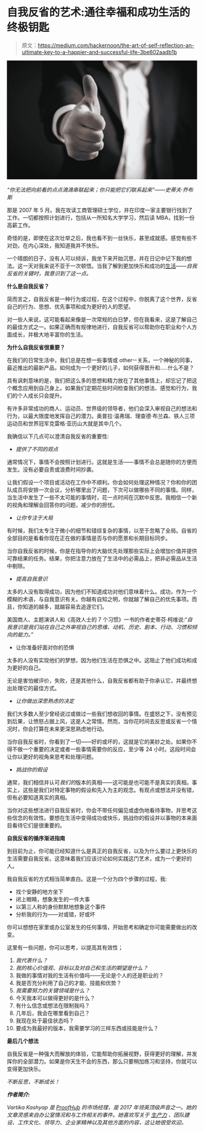 # 自我反省的艺术:通往幸福和成功生活的终极钥匙

> 原文：<https://medium.com/hackernoon/the-art-of-self-reflection-an-ultimate-key-to-a-happier-and-successful-life-3be602aadb1b>

![](img/cf88c68ba59a674f719f9a774dd11bcb.png)

*“你无法把向前看的点点滴滴串联起来；你只能把它们联系起来”——史蒂夫·乔布斯*

那是 2007 年 5 月。我在攻读工商管理硕士学位，并在印度一家主要银行找到了工作。一切都按照计划进行，包括从一所知名大学学习，然后读 MBA，找到一份高薪工作。

奇怪的是，即使在这次壮举之后，我也看不到一丝快乐，甚至成就感。感觉有些不对劲，在内心深处，我知道我并不快乐。

一个晴朗的日子，没有人可以倾诉，我坐下来开始沉思，并在日记中记下我的想法。这一天对我来说不亚于一次顿悟。当我了解到更加快乐和成功的[生活](https://hackernoon.com/tagged/life)——*自我反省的关键时，我意识到了这一点。*

**什么是自我反省？**

简而言之，自我反省是一种行为或过程，在这个过程中，你脱离了这个世界，反省自己的行为、思想、优先事项和成为更好的人的愿望。

对一些人来说，这可能看起来像是一次常规的白日梦，但在我看来，这是了解自己的最佳方式之一。如果正确而有规律地进行，自我反省可以帮助你在职业和个人方面成长，并极大地丰富你的生活。

**为什么自我反省很重要？**

在我们的日常生活中，我们总是在想一些事情或 otherㅡ关系，一个神秘的同事，最近推出的最新产品，如何成为一个更好的儿子，如何获得晋升和…..什么不是？

具有讽刺意味的是，我们把这么多的思想和精力放在了其他事情上，却忘记了把这个概念应用到自己身上。如果我们定期花些时间检查我们的想法、感觉和行为，我们的个人成长只会提升。

有许多非常成功的商人、运动员、世界级的领导者，他们会深入审视自己的想法和行为，以最大限度地发挥自己的潜力。奥普拉·温弗瑞、理查德·布兰森、铁人三项运动员和世界冠军克雷格·亚历山大就是其中几个。

我确信以下几点可以澄清自我反省的重要性:

*   *提供了不同的观点*

通常情况下，事情不会按照计划进行。这就是生活——事情不会总是随你的方便而发生。没有必要自责或浪费时间抄袭。

让我们假设一个项目或活动在工作中不顺利。你会如何处理这种情况？你和你的团队成员将安排一次会议，分析哪里出了问题，下次可以做哪些不同的事情。同样，当生活中发生了一些不太可能的事情时，花一点时间在沉默中反思。我相信一个新的视角和理解会回答你的问题，减少你的担忧。

*   *让你专注于大局*

有时候，我们太专注于微小的细节和错综复杂的事情，以至于忽略了全局。自省的全部目的是看看你现在正在做的事情是否与你的愿景和长期目标同步。

当你自我反省的时候，你是在指导你的大脑优先处理那些实际上会增加价值并提供可靠结果的任务。结果，你把注意力放在了生活中的必需品上，把非必需品从生活中剔除。

*   *提高自我意识*

太多的人没有取得成功，因为他们不知道成功对他们意味着什么。成功，作为一个模糊的术语，与自我意识有关。你越有自知之明，你就越了解自己的优先事项。而且，你知道的越多，就越容易去追逐它们。

美国商人、主题演讲人和《高效人士的 7 个习惯》一书的作者史蒂芬·柯维说:“*自我意识是我们站在自己之外审视自己的思维、动机、历史、剧本、行动、习惯和倾向的能力。”*

*   让你准备好面对你的恐惧

太多的人没有实现他们的梦想，因为他们生活在恐惧之中。这阻止了他们成功和成为更好的自己。

无论是害怕被评价，失败，还是其他什么，自我反省都有助于你承认它，并最终想出处理它的最佳方式。

*   *让你做出深思熟虑的决定*

我们大多数人至少曾经说过或做过一些我们想收回的事情。在盛怒之下，没有预见到后果，让愤怒占据上风，这是人之常情。然而，当你花时间去反思或反省一个情况时，你会打算在未来更深思熟虑地行动。

当你自我反省时，你看到了一切——好的或坏的，这就是它的美妙之处。如果你不得不做一个重要的决定或者一些事情需要你的反应，至少等 24 小时。这段时间会让你以更好的视角来思考和处理问题。

*   *挑战你的假设*

通常，我们相信并认可*我们的*版本的真相——这可能是也可能不是真实的真相。事实上，这些是我们对特定事物的假设和先入为主的观念。有观点或想法并没有错，但有必要知道真实的真相。

当你对这些想法进行自我反省时，你会不带任何偏见或虚伪地看待事物，并思考这些信念的有效性。要想在生活中变得成功或快乐，挑战你的假设并以事物的本来面目看待它们是很重要的。

**自我反省的循序渐进指南**

到目前为止，你可能已经知道什么是真正的自我反省，以及为什么要过上更快乐的生活需要自我反省。这意味着我们应该讨论如何实践这门艺术，成为一个更好的人。

我自我反省的方式相当简单直白。这是一个分为四个步骤的过程，我:

*   找个安静的地方坐下
*   闭上眼睛，想象发生的一件大事
*   以第三人称的身份默默地想象这个事件
*   分析我的行为——对或错，好或坏

你可以想想在家里或办公室发生的任何事情，开始思考和确定你可能需要做出的改变。

这里有一些问题，你可以思考，以提高其有效性；

1.  *我代表什么？*
2.  *我的核心价值观、目标以及对自己和生活的期望是什么？*
3.  我做的事情对我的生活有价值吗——无论是个人的还是职业的？
4.  我是否充分利用了自己的才能、技能和优势？
5.  *我需要努力的关键领域是什么？*
6.  今天我本可以做得更好的是什么？
7.  有什么信念或想法在限制我吗？
8.  几年后，我会在哪里看到自己？
9.  我现在处于最佳状态吗？
10.  要成为我最好的版本，我需要学习的三样东西或技能是什么？

**最后几个想法**

自我反省是一种强大而解放的体验，它能帮助你拓展视野，获得更好的理解，并发挥你的全部潜力。如果是你天生不会的东西，那么只要稍加练习和坚持，你就可以变得更加快乐。

*不断反思，不断成长！*

***作者简介:***

*Vartika Kashyap 是* [*ProofHub*](https://www.proofhub.com/?utm_source=Medium&utm_medium=Referral&utm_campaign=Growth&utm_term=Author%20Bio&utm_content=The%20Art%20of%20Self-reflection%3A%20An%20Ultimate%20Key%20to%20a%20Happier%20and%20Successful%20Life) *的市场经理，是 2017 年领英顶级声音之一。她的文章灵感来自办公室情况和与工作相关的事件。她喜欢写关于* [*生产力*](https://hackernoon.com/tagged/productivity) *、团队建设、工作文化、领导力、企业家精神以及其他方面的内容，这让她很受欢迎。*